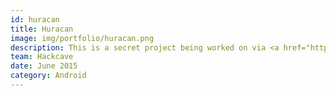 ```yaml
---
id: huracan
title: Huracan
image: img/portfolio/huracan.png
description: This is a secret project being worked on via <a href="https://github.com/hackcave">hackcave hackers</a>. I have spend more time on this that all the other projects (other that auv) combined. I am probably not allowed to mention this project to anyone, so please don't tell anyone that I told you :P This is perhaps the first professional code that I have written. Its has taught me to appreciate code design and software architecture. Its about 6k lines of java code. Some of the things used in this project are Retrofit2, Dagger2, Jenkins CI, Google Support Libraries, Stetho, Reactive Java, Pretty Time, HtmlTextView. We are following MVVM to structure our code.
team: Hackcave
date: June 2015
category: Android
---
```

